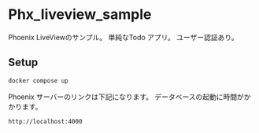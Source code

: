 # Phx_liveview_sample

Phoenix LiveViewのサンプル。
単純なTodo アプリ。
ユーザー認証あり。

## Setup

```sh
docker compose up
```

Phoenix サーバーのリンクは下記になります。
データベースの起動に時間がかかります。

`http://localhost:4000`
